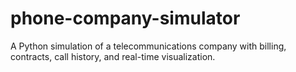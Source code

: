 # phone-company-simulator
A Python simulation of a telecommunications company with billing, contracts, call history, and real-time visualization.
